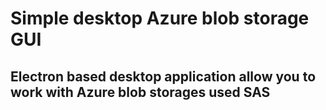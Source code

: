 # Simple desktop Azure blob storage GUI
## Electron based desktop application allow you to work with Azure blob storages used SAS
